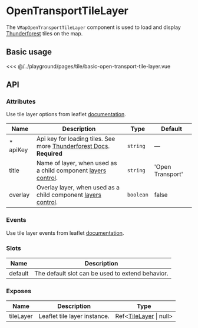 # OpenTransportTileLayer

The `VMapOpenTransportTileLayer` component is used to load and display [Thunderforest](https://www.thunderforest.com) tiles on the map.

## Basic usage

<ClientOnly>
  <Demo url="/tile/basic-open-transport-tile-layer" >
  
<<< @/../playground/pages/tile/basic-open-transport-tile-layer.vue
  
  </Demo>
</ClientOnly>

## API

### Attributes

Use tile layer options from leaflet [documentation](https://leafletjs.com/reference.html#tilelayer).

| Name      | Description                                                                                                        | Type      | Default          |
| --------- | ------------------------------------------------------------------------------------------------------------------ | --------- | ---------------- |
| \* apiKey | Api key for loading tiles. See more [Thunderforest Docs](https://www.thunderforest.com/docs/apikeys). **Required** | `string`  | —                |
| title     | Name of layer, when used as a child component [layers control](/components/control/layers-control).                | `string`  | 'Open Transport' |
| overlay   | Overlay layer, when used as a child component [layers control](/components/control/layers-control).                | `boolean` | false            |

### Events

Use tile layer events from leaflet [documentation](https://leafletjs.com/reference.html#tilelayer-event).

### Slots

| Name    | Description                                      |
| ------- | ------------------------------------------------ |
| default | The default slot can be used to extend behavior. |

### Exposes

| Name      | Description                  | Type                                                       |
| --------- | ---------------------------- | ---------------------------------------------------------- |
| tileLayer | Leaflet tile layer instance. | Ref<[TileLayer](/components/types.html#tilelayer) \| null> |
